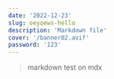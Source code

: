 ```yaml
---
date: '2022-12-23'
slug: oeyoews-hello
description: 'Markdown file'
cover: '/banner02.avif'
password: '123'
---
```


> markdown test on mdx

